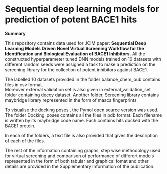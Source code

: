 # Sequential deep learning models for prediction of potent BACE1 hits  
**Summary**

This repository contains data used for JCIM paper: **Sequential Deep Learning Models Driven Novel Virtual Screening Workflow for the Identification and Biological Evaluation of BACE1 Inhibitors.** All the constructed hyperparameter tuned DNN models trained on 10 datasets with different random seeds were assigned a task to make a prediction on the screening library for the collection of potent inhibitors against BACE1. 

The labelled 10 datasets provided in the folder balance_chem_pub contains files in csv format.  
Moreover external validation set is also given in external_validation_set folder containing decoy dataset. 
Another folder, Screening library contains maybridge library represented in the form of maacs fingerprints 

To visualise the docking poses , the Pymol open source version was used.
The folder Docking_poses contains all the files in pdb format. Each filename is written by its maybridge code name. Each contains hits docked with the BACE1 protein.

In each of the folders, a text file is also provided that gives the description of each of the files.  

The rest of the information containing graphs, step wise methodology used for virtual screening and comparison of performance of differert models represented in the form of both tabular and graphical fomat and other details are provided in the Supplementary Information of the publication.






